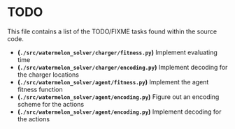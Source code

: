 # TODO
This file contains a list of the TODO/FIXME tasks found within the source code.
- **(`./src/watermelon_solver/charger/fitness.py`)** Implement evaluating time
- **(`./src/watermelon_solver/charger/encoding.py`)** Implement decoding for the charger locations
- **(`./src/watermelon_solver/agent/fitness.py`)** Implement the agent fitness function
- **(`./src/watermelon_solver/agent/encoding.py`)** Figure out an encoding scheme for the actions
- **(`./src/watermelon_solver/agent/encoding.py`)** Implement decoding for the actions
